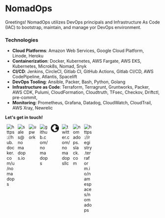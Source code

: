# NomadOps

Greetings!  NomadOps utilizes DevOps principals and Infrastructure As Code (IAC) to bootstrap, maintain, and manage yor DevOps environment. 

### Technologies

* **Cloud Platforms**:  Amazon Web Services, Google Cloud Platform, Linode, Heroku
* **Containerization**: Docker, Kubernetes, AWS Fargate, AWS EKS, Kubernetes, Microk8s, Nomad, Snyk
* **CI/CD**: Jenkins, CircleCI, Gitlab CI, GitHub Actions, Gitlab CI/CD, AWS CodePipeline, Atlantis, Spacelift
* **DevOps Tooling**: Ansible, Packer, Bash, Python, Golang
* **Infrastructure as Code**: Terraform, Terragrunt, Gruntworks, Packer, AWS CDK, Pulumi, CloudFormation, Cloudtruth, TFsec, Checkov, Driftctl, pre-commit, 
* **Monitoring**: Prometheus, Grafana, Datadog, CloudWatch, CloudTrail, AWS Xray, Newrelic




**Let's get in touch!**

[<img align="left" alt="https://hub.docker.com/u/nomadops" width="26" hspace="5" src="https://cdn.jsdelivr.net/npm/simple-icons@v3/icons/docker.svg" />][docker]
[<img align="left" alt="sales@nomadops.io" width="26" hspace="5" src="https://cdn.jsdelivr.net/npm/simple-icons@v3/icons/gmail.svg" />][email]
[<img align="left" alt="upwork" width="26" hspace="5" src="https://cdn.jsdelivr.net/npm/simple-icons@v3/icons/upwork.svg" />][upwork]
[<img align="left" alt="github.com/nomadops" width="26" hspace="5" src="https://cdn.jsdelivr.net/npm/simple-icons@v3/icons/github.svg" />][github]
[<img align="left" alt="nomadops.io" width="26" hspace="5" src="https://raw.githubusercontent.com/iconic/open-iconic/master/svg/globe.svg" />][website]
[<img align="left" alt="twitter.com/nomadopsllc" width="26" hspace="5" src="https://cdn.jsdelivr.net/npm/simple-icons@v3/icons/twitter.svg" />][twitter]
[<img align="left" alt="nomadops.slack.com" width="26" hspace="5" src="https://cdn.jsdelivr.net/npm/simple-icons@v3/icons/slack.svg" />][slack]
[<img align="left" alt="https://registry.terraform.io/namespaces/nomadops" width="26" hspace="5" src="https://cdn.jsdelivr.net/npm/simple-icons@v3/icons/terraform.svg" />][slack]

[docker]: https://hub.docker.com/u/nomadops
[email]: mailto:sales@nomadops.io
[github]: https://github.com/nomadops
[website]: https://nomadops.io/
[twitter]: https://twitter.com/nomadopsllc
[slack]: https://nomadops.slack.com/
[upwork]: https://www.upwork.com/agencies/1532722538966388736
[terraform-registry]: https://registry.terraform.io/namespaces/nomadops
